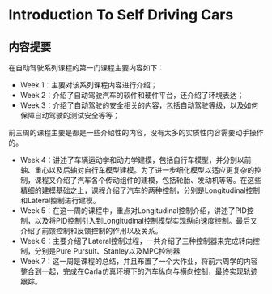 # Introduction To Self Driving Cars

## 内容提要

在自动驾驶系列课程的第一门课程主要内容如下：

- Week 1：主要对该系列课程内容进行介绍；
- Week 2：介绍了自动驾驶汽车的软件和硬件平台，还介绍了环境表达；
- Week 3：介绍了自动驾驶的安全相关的内容，包括自动驾驶等级，以及如何保障自动驾驶的测试安全等等；

前三周的课程主要是都是一些介绍性的内容，没有太多的实质性内容需要动手操作的。

- Week 4：讲述了车辆运动学和动力学建模，包括自行车模型，并分别以前轴、重心以及后轴对自行车模型建模。为了进一步细化模型以适应更复杂的控制，课程又介绍了汽车各个传动组件的建模，包括轮胎、发动机等等。在这些精细的建模基础之上，课程介绍了汽车的两种控制，分别是Longitudinal控制和Lateral控制进行建模。
- Week 5：在这一周的课程中，重点对Longitudinal控制介绍，讲述了PID控制，以及将PID控制引入到Longitudinal控制模型实现纵向速度控制。最后又介绍了前馈控制和反馈控制的作用以及关系。
- Week 6：主要介绍了Lateral控制过程，一共介绍了三种控制器来完成转向控制，分别是Pure Pursuit、Stanley以及MPC控制器
- Week 7：这一周是课程的总结，并且布置了一个大作业，将前六周学的内容整合到一起，完成在Carla仿真环境下的汽车纵向与横向控制，最终实现轨迹跟踪。

